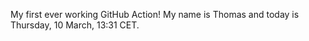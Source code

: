My first ever working GitHub Action!
My name is Thomas and today is Thursday, 10 March, 13:31 CET. 
